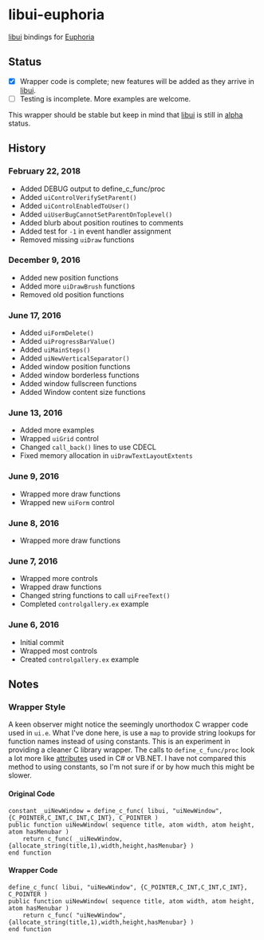 # libui-euphoria

[libui](https://github.com/andlabs/libui) bindings for [Euphoria](http://openeuphoria.org/index.wc)

## Status

- [x] Wrapper code is complete; new features will be added as they arrive in [libui](https://github.com/andlabs/libui).
- [ ] Testing is incomplete. More examples are welcome.

This wrapper should be stable but keep in mind that [libui](https://github.com/andlabs/libui) is still in
 [alpha](https://github.com/andlabs/libui/blob/master/TODO.md) status.

## History

### February 22, 2018

* Added DEBUG output to define_c_func/proc
* Added `uiControlVerifySetParent()`
* Added `uiControlEnabledToUser()`
* Added `uiUserBugCannotSetParentOnToplevel()`
* Added blurb about position routines to comments
* Added test for `-1` in event handler assignment
* Removed missing `uiDraw` functions

### December 9, 2016

* Added new position functions
* Added more `uiDrawBrush` functions
* Removed old position functions

### June 17, 2016

* Added `uiFormDelete()`
* Added `uiProgressBarValue()`
* Added `uiMainSteps()`
* Added `uiNewVerticalSeparator()`
* Added window position functions
* Added window borderless functions
* Added window fullscreen functions
* Added Window content size functions

### June 13, 2016

* Added more examples
* Wrapped `uiGrid` control
* Changed `call_back()` lines to use CDECL
* Fixed memory allocation in `uiDrawTextLayoutExtents`

### June 9, 2016

* Wrapped more draw functions
* Wrapped new `uiForm` control

### June 8, 2016

* Wrapped more draw functions

### June 7, 2016

* Wrapped more controls
* Wrapped draw functions
* Changed string functions to call `uiFreeText()`
* Completed `controlgallery.ex` example

### June 6, 2016

* Initial commit
* Wrapped most controls
* Created `controlgallery.ex` example

## Notes

### Wrapper Style

A keen observer might notice the seemingly unorthodox C wrapper code used in `ui.e`. What I've done here, is use a `map`
 to provide string lookups for function names instead of using constants. This is an experiment in providing a cleaner
 C library wrapper. The calls to `define_c_func/proc` look a lot more like [attributes](https://msdn.microsoft.com/en-us/library/z0w1kczw.aspx)
 used in C# or VB.NET. I have not compared this method to using constants, so I'm not sure if or by how much this might
 be slower.

#### Original Code

    constant _uiNewWindow = define_c_func( libui, "uiNewWindow", {C_POINTER,C_INT,C_INT,C_INT}, C_POINTER )
    public function uiNewWindow( sequence title, atom width, atom height, atom hasMenubar )
        return c_func( _uiNewWindow, {allocate_string(title,1),width,height,hasMenubar} )
    end function

#### Wrapper Code

    define_c_func( libui, "uiNewWindow", {C_POINTER,C_INT,C_INT,C_INT}, C_POINTER )
    public function uiNewWindow( sequence title, atom width, atom height, atom hasMenubar )
        return c_func( "uiNewWindow", {allocate_string(title,1),width,height,hasMenubar} )
    end function

